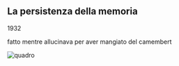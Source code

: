 ## La persistenza della memoria
1932

fatto mentre allucinava per aver mangiato del camembert

![quadro](https://www.studiarapido.it/wp-content/uploads/2014/06/la-persistenza-della-memoria-di-dal%C3%AC1-560x420.jpg)
